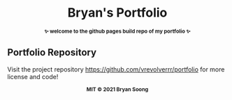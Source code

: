 <h1 align="center">Bryan's Portfolio</h1>

<p align="center">
  <b><small>✨ welcome to the github pages build repo of my portfolio ✨</small></b>
</p>

## Portfolio Repository
Visit the project repository https://github.com/vrevolverrr/portfolio for more license and code!

<p align="center">
  <sub><strong>MIT © 2021 Bryan Soong</strong></sub>
</p>

